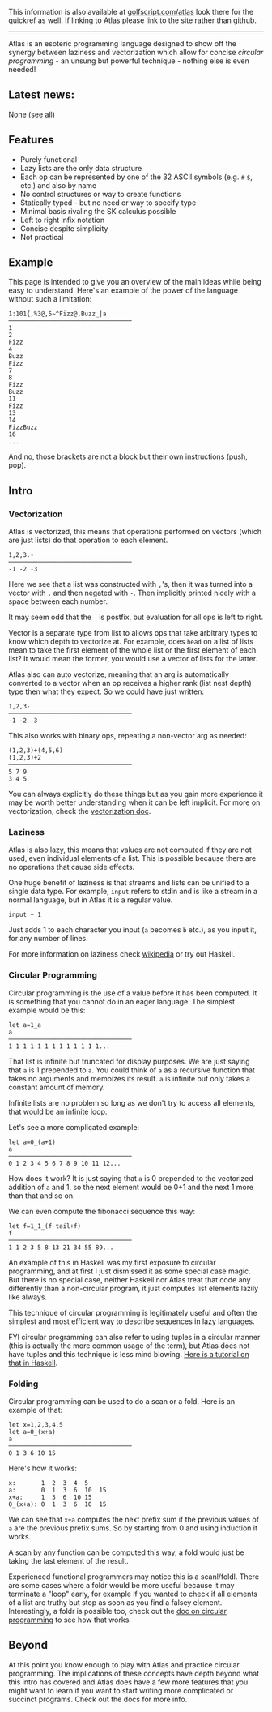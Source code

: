 This information is also available at [golfscript.com/atlas](http://www.golfscript.com/atlas) look there for the quickref as well. If linking to Atlas please link to the site rather than github.

------

Atlas is an esoteric programming language designed to show off the synergy between laziness and vectorization which allow for concise _circular programming_ - an unsung but powerful technique - nothing else is even needed!

## Latest news:
None [(see all)](docs/happenings.md)

## Features

-   Purely functional
-   Lazy lists are the only data structure
-   Each op can be represented by one of the 32 ASCII symbols (e.g. `#` `$`, etc.) and also by name
-   No control structures or way to create functions
-   Statically typed - but no need or way to specify type
-   Minimal basis rivaling the SK calculus possible
-   Left to right infix notation
-   Concise despite simplicity
-   Not practical

## Example

This page is intended to give you an overview of the main ideas while being easy to understand. Here's an example of the power of the language without such a limitation:

    1:101{,%3@,5~^Fizz@,Buzz_|a
    ──────────────────────────────────
    1
    2
    Fizz
    4
    Buzz
    Fizz
    7
    8
    Fizz
    Buzz
    11
    Fizz
    13
    14
    FizzBuzz
    16
    ...

And no, those brackets are not a block but their own instructions (push, pop).

## Intro

### Vectorization

Atlas is vectorized, this means that operations performed on vectors (which are just lists) do that operation to each element.

    1,2,3.-
    ──────────────────────────────────
    -1 -2 -3

Here we see that a list was constructed with `,`'s, then it was turned into a vector with `.` and then negated with `-`. Then implicitly printed nicely with a space between each number.

It may seem odd that the `-` is postfix, but evaluation for all ops is left to right.

Vector is a separate type from list to allows ops that take arbitrary types to know which depth to vectorize at. For example, does `head` on a list of lists mean to take the first element of the whole list or the first element of each list? It would mean the former, you would use a vector of lists for the latter.

Atlas also can auto vectorize, meaning that an arg is automatically converted to a vector when an op receives a higher rank (list nest depth) type then what they expect. So we could have just written:

    1,2,3-
    ──────────────────────────────────
    -1 -2 -3

This also works with binary ops, repeating a non-vector arg as needed:

    (1,2,3)+(4,5,6)
    (1,2,3)+2
    ──────────────────────────────────
    5 7 9
    3 4 5

You can always explicitly do these things but as you gain more experience it may be worth better understanding when it can be left implicit. For more on vectorization, check the [vectorization doc](docs/vectorization.md).

### Laziness

Atlas is also lazy, this means that values are not computed if they are not used, even individual elements of a list. This is possible because there are no operations that cause side effects.

One huge benefit of laziness is that streams and lists can be unified to a single data type. For example, `input` refers to stdin and is like a stream in a normal language, but in Atlas it is a regular value.

    input + 1

Just adds 1 to each character you input (`a` becomes `b` etc.), as you input it, for any number of lines.

For more information on laziness check [wikipedia](https://en.wikipedia.org/wiki/Lazy_evaluation) or try out Haskell.

### Circular Programming

Circular programming is the use of a value before it has been computed. It is something that you cannot do in an eager language. The simplest example would be this:

    let a=1_a
    a
    ──────────────────────────────────
    1 1 1 1 1 1 1 1 1 1 1 1 1...

That list is infinite but truncated for display purposes. We are just saying that `a` is 1 prepended to `a`. You could think of `a` as a recursive function that takes no arguments and memoizes its result. `a` is infinite but only takes a constant amount of memory.

Infinite lists are no problem so long as we don't try to access all elements, that would be an infinite loop.

Let's see a more complicated example:

    let a=0_(a+1)
    a
    ──────────────────────────────────
    0 1 2 3 4 5 6 7 8 9 10 11 12...

How does it work? It is just saying that `a` is 0 prepended to the vectorized addition of `a` and 1, so the next element would be 0+1 and the next 1 more than that and so on.

We can even compute the fibonacci sequence this way:

    let f=1_1_(f tail+f)
    f
    ──────────────────────────────────
    1 1 2 3 5 8 13 21 34 55 89...

An example of this in Haskell was my first exposure to circular programming, and at first I just dismissed it as some special case magic. But there is no special case, neither Haskell nor Atlas treat that code any differently than a non-circular program, it just computes list elements lazily like always.

This technique of circular programming is legitimately useful and often the simplest and most efficient way to describe sequences in lazy languages.

FYI circular programming can also refer to using tuples in a circular manner (this is actually the more common usage of the term), but Atlas does not have tuples and this technique is less mind blowing. [Here is a tutorial on that in Haskell](http://www.cs.umd.edu/class/spring2019/cmsc388F/assignments/circular-programming.html).

### Folding

Circular programming can be used to do a scan or a fold. Here is an example of that:

    let x=1,2,3,4,5
    let a=0_(x+a)
    a
    ──────────────────────────────────
    0 1 3 6 10 15

Here's how it works:

    x:       1  2  3  4  5
    a:       0  1  3  6  10  15
    x+a:     1  3  6  10 15
    0_(x+a): 0  1  3  6  10  15

We can see that `x+a` computes the next prefix sum if the previous values of `a` are the previous prefix sums. So by starting from 0 and using induction it works.

A scan by any function can be computed this way, a fold would just be taking the last element of the result.

Experienced functional programmers may notice this is a scanl/foldl. There are some cases where a foldr would be more useful because it may terminate a "loop" early, for example if you wanted to check if all elements of a list are truthy but stop as soon as you find a falsey element. Interestingly, a foldr is possible too, check out the [doc on circular programming](docs/circular.md) to see how that works.

## Beyond

At this point you know enough to play with Atlas and practice circular programming. The implications of these concepts have depth beyond what this intro has covered and Atlas does have a few more features that you might want to learn if you want to start writing more complicated or succinct programs. Check out the docs for more info.
